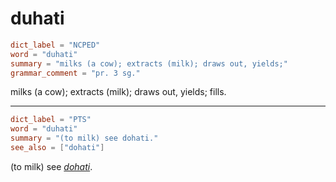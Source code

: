 # duhati

``` toml
dict_label = "NCPED"
word = "duhati"
summary = "milks (a cow); extracts (milk); draws out, yields;"
grammar_comment = "pr. 3 sg."
```

milks (a cow); extracts (milk); draws out, yields; fills.

--------------------

``` toml
dict_label = "PTS"
word = "duhati"
summary = "(to milk) see dohati."
see_also = ["dohati"]
```

(to milk) see *[dohati](dohati.md)*.

